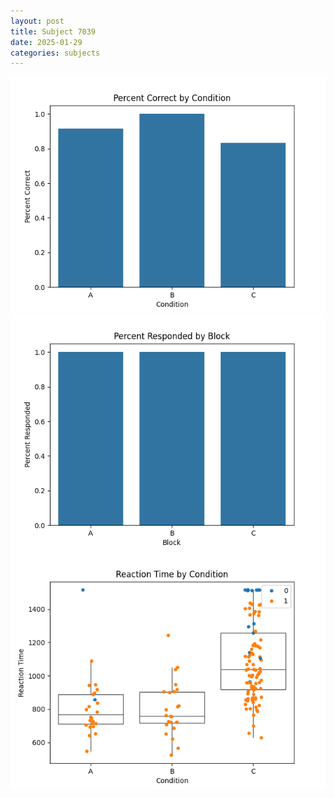 ```yaml
---
layout: post
title: Subject 7039
date: 2025-01-29
categories: subjects
---
```


![](data/7039/run-9/7039_ATS_percent_correct.png)
![](data/7039/run-9/7039_ATS_percent_responded.png)
![](data/7039/run-9/7039_ATS_rt.png)
